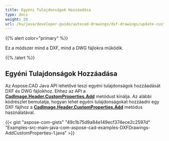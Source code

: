 ```yaml
---
title: Egyéni Tulajdonságok Hozzáadása
type: docs
weight: 20
url: /hu/java/developer-guide/autocad-drawings/dxf-drawings/update-custom-properties/
---
```


{{% alert color="primary" %}}

Ez a módszer mind a DXF, mind a DWG fájlokra működik.

{{% /alert %}}

## Egyéni Tulajdonságok Hozzáadása

Az Aspose.CAD Java API lehetővé teszi egyéni tulajdonságok hozzáadását DXF és DWG fájlokhoz. Ehhez az API a [**CadImage.Header.CustomProperties.Add**](https://reference.aspose.com/cad/java/com.aspose.cad.fileformats.cad.cadobjects/CadHeader#getCustomProperties--) metódust kínálja.
Az alábbi kódrészlet bemutatja, hogyan lehet egyéni tulajdonságokat hozzáadni egy DXF fájlhoz a [**CadImage.Header.CustomProperties.Add**](https://reference.aspose.com/cad/java/com.aspose.cad.fileformats.cad.cadobjects/CadHeader#getCustomProperties--) metódus használatával.

{{< gist "aspose-com-gists" "49c1b75d9a84e149ecf374ece2c2597d" "Examples-src-main-java-com-aspose-cad-examples-DXFDrawings-AddCustomProperties-1.java" >}}
